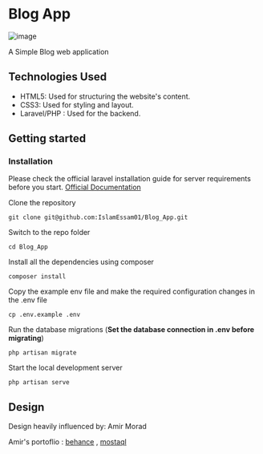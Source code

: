 # Blog App

![image](https://github.com/IslamEssam01/Blog_App/assets/135740521/a07c56cc-2fd4-4ee2-ad50-28130da0ae1c)

A Simple Blog web application

## Technologies Used

- HTML5: Used for structuring the website's content.
- CSS3: Used for styling and layout.
- Laravel/PHP : Used for the backend.


## Getting started

### Installation

Please check the official laravel installation guide for server requirements before you start. [Official Documentation](https://laravel.com/docs/10.x/installation)


Clone the repository

    git clone git@github.com:IslamEssam01/Blog_App.git

Switch to the repo folder

    cd Blog_App

Install all the dependencies using composer

    composer install

Copy the example env file and make the required configuration changes in the .env file

    cp .env.example .env
Run the database migrations (**Set the database connection in .env before migrating**)

    php artisan migrate

Start the local development server

    php artisan serve


## Design
Design heavily influenced by: Amir Morad

Amir's portoflio : [behance](https://www.behance.net/AmirMoradMohammad) , [mostaql](https://mostaql.com/u/Amir69/portfolio)
